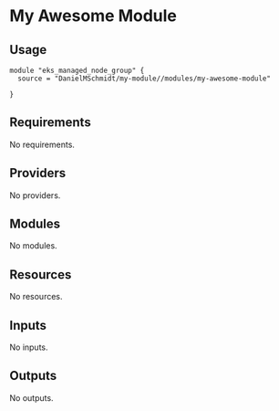 # My Awesome Module

## Usage

```hcl
module "eks_managed_node_group" {
  source = "DanielMSchmidt/my-module//modules/my-awesome-module"

}
```
<!-- BEGIN_TF_DOCS -->
## Requirements

No requirements.

## Providers

No providers.

## Modules

No modules.

## Resources

No resources.

## Inputs

No inputs.

## Outputs

No outputs.
<!-- END_TF_DOCS -->